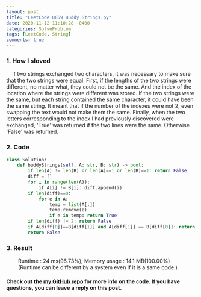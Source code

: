 ```yaml
---
layout: post
title: "LeetCode 0859 Buddy Strings.py"
date: 2020-11-12 11:10:28 -0400
categories: SolveProblem
tags: [LeetCode, String]
comments: true
---
```


### 1. How I sloved
&nbsp;&nbsp;&nbsp;&nbsp;If two strings exchanged two characters, it was necessary to make sure that the two strings were equal. First, if the lengths of the two strings were different, no matter what, they could not be the same. And the index of the location where the strings were different was stored. If the two strings were the same, but each string contained the same character, it could have been the same string. It meant that if the number of the indexes were not 2, even swapping the text would not make them the same. Finally, when the two letters corresponding to the index I had previously discovered were exchanged, 'True' was returned if the two lines were the same. Otherwise 'False' was returned.

### 2. Code
```python
class Solution:
    def buddyStrings(self, A: str, B: str) -> bool:
        if len(A) != len(B) or len(A)==1 or len(B)==1: return False
        diff = []
        for i in range(len(A)):
            if A[i] != B[i]: diff.append(i)
        if len(diff)==0:
            for e in A:
                temp = list(A[:])
                temp.remove(e)
                if e in temp: return True
        if len(diff) != 2: return False
        if A[diff[0]]==B[diff[1]] and A[diff[1]] == B[diff[0]]: return True
        return False
```

### 3. Result
&nbsp;&nbsp;&nbsp;&nbsp;&nbsp;&nbsp;&nbsp;&nbsp;Runtime : 24 ms(96.73%), Memory usage : 14.1 MB(100.00%)  
&nbsp;&nbsp;&nbsp;&nbsp;&nbsp;&nbsp;&nbsp;&nbsp;(Runtime can be different by a system even if it is a same code.)

#### Check out the [my GitHub repo][hyuk-gh] for more info on the code. If you have questions, you can leave a reply on this post.
[hyuk-gh]:   https://github.com/dlgur1994/StudyAlgorithms
